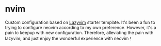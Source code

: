 # nvim
Custom configuration based on [Lazyvim](https://github.com/LazyVim/LazyVim) starter template.  It's been a fun to trying to configure neovim according to my own preference. However, it's a pain to keepup with new configuration. Therefore, alleviating the pain with lazyvim, and just enjoy the wonderful experience with neovim！
